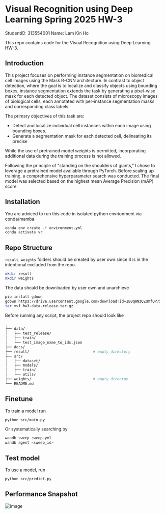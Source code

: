 # Visual Recognition using Deep Learning Spring 2025 HW-3

StudentID: 313554001
Name: Lam Kin Ho

This repo contains code for the Visual Recognition using Deep Learning HW-3.

## Introduction

This project focuses on performing instance segmentation on biomedical cell images using the Mask R-CNN architecture. In contrast to object detection, where the goal is to localize and classify objects using bounding boxes, instance segmentation extends the task by generating a pixel-wise mask for each detected object. The dataset consists of microscopy images of biological cells, each annotated with per-instance segmentation masks and corresponding class labels.

The primary objectives of this task are:

 - Detect and localize individual cell instances within each image using bounding boxes.
 - Generate a segmentation mask for each detected cell, delineating its precise

While the use of pretrained model weights is permitted, incorporating additional data during the training process is not allowed.

Following the principle of "standing on the shoulders of giants," I chose to leverage a pretrained model available through PyTorch. Before scaling up training, a comprehensive hyperparameter search was conducted. The final model was selected based on the highest mean Average Precision (mAP) score

## Installation

You are adviced to run this code in isolated python envrionment via conda/mamba

```sh
conda env create -f environment.yml
conda activate vr
```

## Repo Structure

`result`, `weights` folders should be created by user own since it is in the intentional excluded from the repo.

```sh
mkdir result
mkdir weights
```

The data should be downloaded by user own and unarchieve

```sh
pip install gdown
gdown https://drive.usercontent.google.com/download?id=1B0qWNzQZQmfQP7x7o4FDdgb9GvPDoFzI&export=download&authuser=5
tar xvf hw3-data-release.tar.gz
```

Before running any script, the project repo should look like

```sh
.
├── data/
│   ├── test_release/
│   ├── train/
│   └── test_image_name_to_ids.json
├── docs/
├── result/                             # empty directory
├── src/
│   ├── dataset/
│   ├── models/
│   ├── train/
│   └── utils/
├── weights/                            # empty directoy
└── README.md
```

## Finetune

To train a model run

```sh
python src/main.py
```

Or systematically searching by

```sh
wandb sweep sweep.yml
wandb agent <sweep_id>
```

## Test model

To use a model, run

```sh
python src/predict.py
```

## Performance Snapshot

![image](./docs/images/leaderboard.png)
